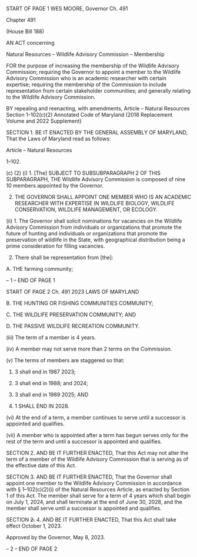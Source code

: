 START OF PAGE 1
WES MOORE, Governor Ch. 491

Chapter 491

(House Bill 188)

AN ACT concerning

Natural Resources – Wildlife Advisory Commission – Membership

FOR the purpose of increasing the membership of the Wildlife Advisory Commission;
requiring the Governor to appoint a member to the Wildlife Advisory Commission
who is an academic researcher with certain expertise; requiring the membership of
the Commission to include representation from certain stakeholder communities;
and generally relating to the Wildlife Advisory Commission.

BY repealing and reenacting, with amendments,
Article – Natural Resources
Section 1–102(c)(2)
Annotated Code of Maryland
(2018 Replacement Volume and 2022 Supplement)

SECTION 1. BE IT ENACTED BY THE GENERAL ASSEMBLY OF MARYLAND,
That the Laws of Maryland read as follows:

Article – Natural Resources

1–102.

(c) (2) (i) 1. [The] SUBJECT TO SUBSUBPARAGRAPH 2 OF THIS
SUBPARAGRAPH, THE Wildlife Advisory Commission is composed of nine 10 members
appointed by the Governor.

2. THE GOVERNOR SHALL APPOINT ONE MEMBER WHO
IS AN ACADEMIC RESEARCHER WITH EXPERTISE IN WILDLIFE BIOLOGY, WILDLIFE
CONSERVATION, WILDLIFE MANAGEMENT, OR ECOLOGY.

(ii) 1. The Governor shall solicit nominations for vacancies on
the Wildlife Advisory Commission from individuals or organizations that promote the
future of hunting and individuals or organizations that promote the preservation of wildlife
in the State, with geographical distribution being a prime consideration for filling
vacancies.

2. There shall be representation from [the]:

A. THE farming community;

– 1 –
END OF PAGE 1

START OF PAGE 2
Ch. 491 2023 LAWS OF MARYLAND

B. THE HUNTING OR FISHING COMMUNITIES
COMMUNITY;

C. THE WILDLIFE PRESERVATION COMMUNITY; AND

D. THE PASSIVE WILDLIFE RECREATION COMMUNITY.

(iii) The term of a member is 4 years.

(iv) A member may not serve more than 2 terms on the Commission.

(v) The terms of members are staggered so that:

1. 3 shall end in 1987 2023;

2. 3 shall end in 1988; and 2024;

3. 3 shall end in 1989 2025; AND

4. 1 SHALL END IN 2028.

(vi) At the end of a term, a member continues to serve until a
successor is appointed and qualifies.

(vii) A member who is appointed after a term has begun serves only
for the rest of the term and until a successor is appointed and qualifies.

SECTION 2. AND BE IT FURTHER ENACTED, That this Act may not alter the
term of a member of the Wildlife Advisory Commission that is serving as of the effective
date of this Act.

SECTION 3. AND BE IT FURTHER ENACTED, That the Governor shall appoint
one member to the Wildlife Advisory Commission in accordance with § 1–102(c)(2)(i) of the
Natural Resources Article, as enacted by Section 1 of this Act. The member shall serve for
a term of 4 years which shall begin on July 1, 2024, and shall terminate at the end of June
30, 2028, and the member shall serve until a successor is appointed and qualifies.

SECTION ~~2.~~ 4. AND BE IT FURTHER ENACTED, That this Act shall take effect
October 1, 2023.

Approved by the Governor, May 8, 2023.

– 2 –
END OF PAGE 2